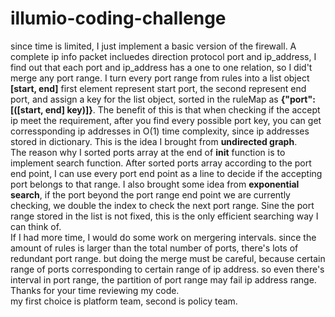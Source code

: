 # illumio-coding-challenge
since time is limited, I just implement a basic version of the firewall. A complete ip info packet incluedes direction protocol port and ip_address, I find out that each port and ip_address has a one to one relation, so I did't merge any port range. I turn every port range from rules into a list object **[start, end]** first element represent start port, the second represent end port, and assign a key for the list object, sorted in the ruleMap as **{"port":[([start, end] key)]}**. The benefit of this is that when checking if the accept ip meet the requirement, after you find every possible port key, you can get corressponding ip addresses in O(1) time complexity, since ip addresses stored in dictionary. This is the idea I brought from **undirected graph**.<br/>
The reason why I sorted ports array at the end of __init__ function is to implement search function. After sorted ports array according to the port end point, I can use every port end point as a line to decide if the accepting port belongs to that range. I also brought some idea from **exponential search**, if the port beyond the port range end point we are currently checking, we double the index to check the next port range. Sine the port range stored in the list is not fixed, this is the only efficient searching way I can think of.<br/>
If I had more time, I would do some work on mergering intervals. since the amount of rules is larger than the total number of ports, there's lots of redundant port range. but doing the merge must be careful, because certain range of ports corresponding to certain range of ip address. so even there's interval in port range, the partition of port range may fail ip address range.<br/>
Thanks for your time reviewing my code.<br/>
my first choice is platform team, second is policy team.
